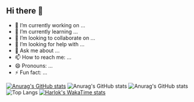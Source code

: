 ## Hi there 👋

- 🔭 I’m currently working on ...
- 🌱 I’m currently learning ...
- 👯 I’m looking to collaborate on ...
- 🤔 I’m looking for help with ...
- 💬 Ask me about ...
- 📫 How to reach me: ...
- 😄 Pronouns: ...
- ⚡ Fun fact: ...

[![Anurag's GitHub stats](https://github-readme-stats.vercel.app/api?username=Arthur-Kroth)](https://github.com/Arthur-Kroth/github-readme-stats)
![Anurag's GitHub stats](https://github-readme-stats.vercel.app/api?username=Arthur-Kroth&show_icons=true)
![Anurag's GitHub stats](https://github-readme-stats.vercel.app/api?username=Arthur-Kroth&show_icons=true&theme=dark)
![Top Langs](https://github-readme-stats.vercel.app/api/top-langs/?username=Arthur-Kroth&hide_progress=true)
[![Harlok's WakaTime stats](https://github-readme-stats.vercel.app/api/wakatime?username=ffflabs)](https://github.com/Arthur-Kroth/github-readme-stats)
